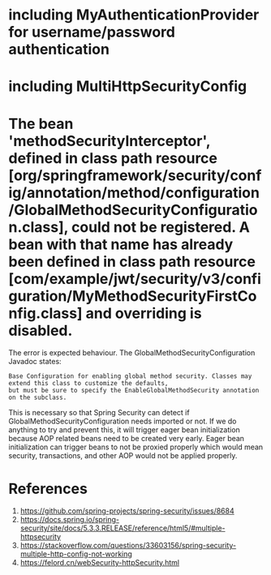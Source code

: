 # including MyAuthenticationProvider for username/password authentication

# including MultiHttpSecurityConfig

# The bean 'methodSecurityInterceptor', defined in class path resource [org/springframework/security/config/annotation/method/configuration/GlobalMethodSecurityConfiguration.class], could not be registered. A bean with that name has already been defined in class path resource [com/example/jwt/security/v3/configuration/MyMethodSecurityFirstConfig.class] and overriding is disabled.

The error is expected behaviour. The GlobalMethodSecurityConfiguration Javadoc states:

    Base Configuration for enabling global method security. Classes may extend this class to customize the defaults, 
    but must be sure to specify the EnableGlobalMethodSecurity annotation on the subclass.

This is necessary so that Spring Security can detect if GlobalMethodSecurityConfiguration needs imported or not. If we do anything to try and prevent this, it will trigger eager bean initialization because AOP related beans need to be created very early. Eager bean initialization can trigger beans to not be proxied properly which would mean security, transactions, and other AOP would not be applied properly.

# References

1. https://github.com/spring-projects/spring-security/issues/8684
2. https://docs.spring.io/spring-security/site/docs/5.3.3.RELEASE/reference/html5/#multiple-httpsecurity
3. https://stackoverflow.com/questions/33603156/spring-security-multiple-http-config-not-working
4. https://felord.cn/webSecurity-httpSecurity.html